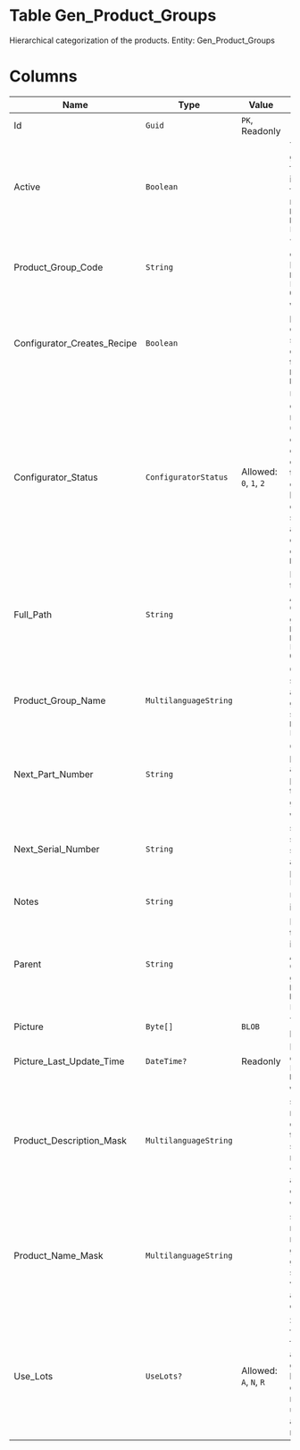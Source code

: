 # Table Gen_Product_Groups

Hierarchical categorization of the products. Entity: Gen_Product_Groups

# Columns

| Name | Type | Value | Description |
| - | - | - | --- |
|Id|`Guid`|`PK`, Readonly||
|Active|`Boolean`||True if the product group is active, false - not to list in combo boxes for choosing in new documents. `Required` `Default(true)` `Filter(eq)` |
|Product_Group_Code|`String`||The unique code of the ProductGroup. `Required` `Filter(eq;like)` `ORD` |
|Configurator_Creates_Recipe|`Boolean`||Whether the product configurator should create one default recipe. true=yes;false=no. `Required` `Default(false)` |
|Configurator_Status|`ConfiguratorStatus`|Allowed: `0`, `1`, `2`|Usage of product configurator for new products. 0=Product configurator cannot be used to create products in this group;1=The configurator can be used;2=The configurator should be used and products cannot be created directly. `Required` `Default(0)` |
|Full_Path|`String`||Full tree path in the form /parent/.../leaf/. Contains the group names. `Required` `Default("")` `Filter(eq;like)` `ORD` |
|Product_Group_Name|`MultilanguageString`||Group name should be unique among the other groups within the same parent. `Required` `Filter(eq;like)` |
|Next_Part_Number|`String`||Contains the next part number to be auto-assigned to parts, created in the group or sub-groups. |
|Next_Serial_Number|`String`||When not null, specifies the next serial number, that should be assigned to new produced items. `Filter(eq;like)` |
|Notes|`String`||User notes for the item group. |
|Parent|`String`||Full tree path of the parent group in the form /parent/.../leaf/. Contains the group names. `Required` `Default("/")` `Filter(eq)` `ORD` |
|Picture|`Byte[]`|`BLOB`|The picture of the product group. |
|Picture_Last_Update_Time|`DateTime?`|Readonly|Last update time of the Picture. `Filter(ge;le)` `ReadOnly` |
|Product_Description_Mask|`MultilanguageString`||When not null specifies mask for new product descriptions for this group and its sub-groups. The mask substitutes {0}..{n} with the appropriate custom attributes. |
|Product_Name_Mask|`MultilanguageString`||When not null specifies mask for new product names for this group and its sub-groups. The mask substitutes {0}..{n} with the appropriate custom attributes. |
|Use_Lots|`UseLots?`|Allowed: `A`, `N`, `R`|Specifies whether for the products from this group and its sub-groups the use of lots in store documents is required or is unallowed or is allowed while not required. |
